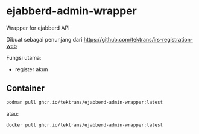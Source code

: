 # ejabberd-admin-wrapper
Wrapper for ejabberd API

Dibuat sebagai penunjang dari https://github.com/tektrans/irs-registration-web

Fungsi utama:
- register akun

## Container

```bash
podman pull ghcr.io/tektrans/ejabberd-admin-wrapper:latest
```

atau:


```bash
docker pull ghcr.io/tektrans/ejabberd-admin-wrapper:latest
```
